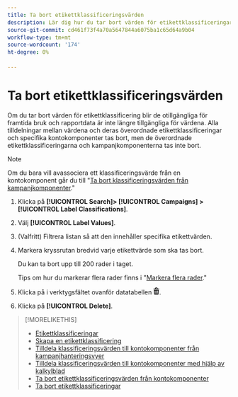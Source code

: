 ```yaml
---
title: Ta bort etikettklassificeringsvärden
description: Lär dig hur du tar bort värden för etikettklassificeringar.
source-git-commit: cd461f73f4a70a5647844a6075ba1c65d64a9b04
workflow-type: tm+mt
source-wordcount: '174'
ht-degree: 0%

---
```


# Ta bort etikettklassificeringsvärden

Om du tar bort värden för etikettklassificering blir de otillgängliga för framtida bruk och rapportdata är inte längre tillgängliga för värdena. Alla tilldelningar mellan värdena och deras överordnade etikettklassificeringar och specifika kontokomponenter tas bort, men de överordnade etikettklassificeringarna och kampanjkomponenterna tas inte bort.

>[!NOTE]
>
>Om du bara vill avassociera ett klassificeringsvärde från en kontokomponent går du till &quot;[Ta bort klassificeringsvärden från kampanjkomponenter](classification-values-remove.md).&quot;

1. Klicka på **[!UICONTROL Search]> [!UICONTROL Campaigns] >[!UICONTROL Label Classifications]**.

1. Välj **[!UICONTROL Label Values]**.

1. (Valfritt) Filtrera listan så att den innehåller specifika etikettvärden.

1. Markera kryssrutan bredvid varje etikettvärde som ska tas bort.

   Du kan ta bort upp till 200 rader i taget.

   Tips om hur du markerar flera rader finns i &quot;[Markera flera rader](/help/search-social-commerce/common-tasks/navigation-editing-selection/multiple-rows-select.md).&quot;

1. Klicka på i verktygsfältet ovanför datatabellen ![Ta bort](/help/search-social-commerce/assets/delete.png "Ta bort").

1. Klicka på **[!UICONTROL Delete]**.

>[!MORELIKETHIS]
>
>* [Etikettklassificeringar](classification-about.md)
>* [Skapa en etikettklassificering](classification-create.md)
>* [Tilldela klassificeringsvärden till kontokomponenter från kampanjhanteringsvyer](classification-values-assign-campaign-management.md)
>* [Tilldela klassificeringsvärden till kontokomponenter med hjälp av kalkylblad](classification-values-assign-bulksheets.md)
>* [Ta bort etikettklassificeringsvärden från kontokomponenter](classification-values-remove.md)
>* [Ta bort etikettklassificeringar](classification-delete.md)

